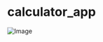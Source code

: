 # calculator_app

![Image](https://github.com/user-attachments/assets/561e7f95-a3d6-4baf-b678-8996d5e0f973)


